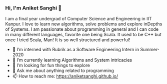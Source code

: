 ### Hi, I'm Aniket Sanghi 👋

<!--
**AniketSanghi/AniketSanghi** is a ✨ _special_ ✨ repository because its `README.md` (this file) appears on your GitHub profile.

Here are some ideas to get you started:

- 🔭 I’m currently working on ...
- 🌱 I’m currently learning ...
- 👯 I’m looking to collaborate on ...
- 🤔 I’m looking for help with ...
- 💬 Ask me about ...
- 📫 How to reach me: ...
- 😄 Pronouns: ...
- ⚡ Fun fact: ...
-->

I am a final year undergrad of Computer Science and Engineering in IIT Kanpur. I love to learn new algorithms, solve problems and explore inDepths of Systems. I am passionate about programming in general and I can code in many different languages, favorite one being Scala. It used to be C++ but once I tried Scala, Man! It is so well structured and powerful!  

- 🔭 I’m interned with Rubrik as a Software Engineering Intern in Summer-2020
- 🌱 I’m currently learning Algorithms and System intricacies
- 🤔 I’m looking for fun things to explore
- 💬 Ask me about anything related to programming
- 📫 How to reach me: https://aniketsanghi.github.io/
